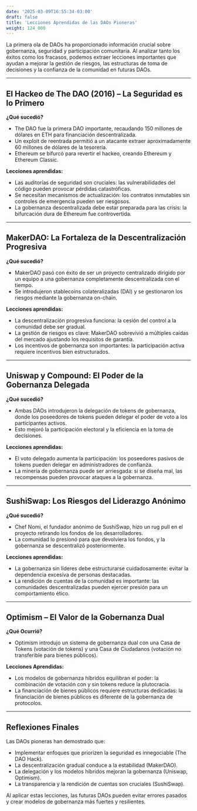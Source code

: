 ```yaml
---
date: '2025-03-09T16:55:34-03:00'
draft: false
title: 'Lecciones Aprendidas de las DAOs Pioneras'
weight: 124_000
---
```


La primera ola de DAOs ha proporcionado información crucial sobre gobernanza, seguridad y participación comunitaria. Al analizar tanto los éxitos como los fracasos, podemos extraer lecciones importantes que ayudan a mejorar la gestión de riesgos, las estructuras de toma de decisiones y la confianza de la comunidad en futuras DAOs.

---

## **El Hackeo de The DAO (2016) – La Seguridad es lo Primero**

**¿Qué sucedió?**
- The DAO fue la primera DAO importante, recaudando 150 millones de dólares en ETH para financiación descentralizada.
- Un exploit de reentrada permitió a un atacante extraer aproximadamente 60 millones de dólares de la tesorería.
- Ethereum se bifurcó para revertir el hackeo, creando Ethereum y Ethereum Classic.

**Lecciones aprendidas:**
- Las auditorías de seguridad son cruciales: las vulnerabilidades del código pueden provocar pérdidas catastróficas.
- Se necesitan mecanismos de actualización: los contratos inmutables sin controles de emergencia pueden ser riesgosos. 
- La gobernanza descentralizada debe estar preparada para las crisis: la bifurcación dura de Ethereum fue controvertida.

---

## **MakerDAO: La Fortaleza de la Descentralización Progresiva**

**¿Qué sucedió?**
- MakerDAO pasó con éxito de ser un proyecto centralizado dirigido por un equipo a una gobernanza completamente descentralizada con el tiempo.
- Se introdujeron stablecoins colateralizadas (DAI) y se gestionaron los riesgos mediante la gobernanza on-chain.

**Lecciones aprendidas:**
- La descentralización progresiva funciona: la cesión del control a la comunidad debe ser gradual.
- La gestión de riesgos es clave: MakerDAO sobrevivió a múltiples caídas del mercado ajustando los requisitos de garantía.
- Los incentivos de gobernanza son importantes: la participación activa requiere incentivos bien estructurados.

---

## **Uniswap y Compound: El Poder de la Gobernanza Delegada**

**¿Qué sucedió?**
- Ambas DAOs introdujeron la delegación de tokens de gobernanza, donde los poseedores de tokens pueden delegar el poder de voto a los participantes activos. 
- Esto mejoró la participación electoral y la eficiencia en la toma de decisiones.

**Lecciones aprendidas:**
- El voto delegado aumenta la participación: los poseedores pasivos de tokens pueden delegar en administradores de confianza.
- La minería de gobernanza puede ser arriesgada: si se diseña mal, las recompensas pueden provocar ataques a la gobernanza.

---

## **SushiSwap: Los Riesgos del Liderazgo Anónimo**

**¿Qué sucedió?**
- Chef Nomi, el fundador anónimo de SushiSwap, hizo un rug pull en el proyecto retirando los fondos de los desarrolladores.
- La comunidad lo presionó para que devolviera los fondos, y la gobernanza se descentralizó posteriormente.

**Lecciones aprendidas:**
- La gobernanza sin líderes debe estructurarse cuidadosamente: evitar la dependencia excesiva de personas destacadas.
- La rendición de cuentas de la comunidad es importante: las comunidades descentralizadas pueden ejercer presión para un comportamiento ético.

---

## **Optimism – El Valor de la Gobernanza Dual**

**¿Qué Ocurrió?**
- Optimism introdujo un sistema de gobernanza dual con una Casa de Tokens (votación de tokens) y una Casa de Ciudadanos (votación no transferible para bienes públicos).

**Lecciones Aprendidas:**
- Los modelos de gobernanza híbridos equilibran el poder: la combinación de votación con y sin tokens reduce la plutocracia.
- La financiación de bienes públicos requiere estructuras dedicadas: la financiación de bienes públicos es diferente de la gobernanza de protocolos.

---

## **Reflexiones Finales**

Las DAOs pioneras han demostrado que:

- Implementar enfoques que priorizen la seguridad es innegociable (The DAO Hack).
- La descentralización gradual conduce a la estabilidad (MakerDAO).
- La delegación y los modelos híbridos mejoran la gobernanza (Uniswap, Optimism).
- La transparencia y la rendición de cuentas son cruciales (SushiSwap).

Al aplicar estas lecciones, las futuras DAOs pueden evitar errores pasados ​​y crear modelos de gobernanza más fuertes y resilientes.